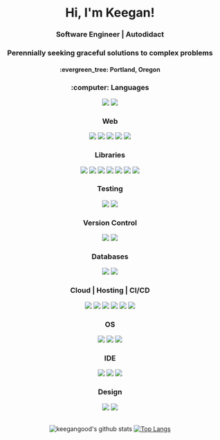 
<div align="center">
  <h1>Hi, I'm Keegan!</h1>
  
  
  <h3><b>Software Engineer</b> | <b>Autodidact</b></h3>
  <h3>Perennially seeking graceful solutions to complex problems</h3>
  <h4>:evergreen_tree: Portland, Oregon</h4>
  
  <h3>:computer: Languages</h3>
  <img src="https://img.shields.io/badge/Python-3776AB?style=for-the-badge&logo=python&logoColor=white"/>
    <img src="https://img.shields.io/badge/JavaScript-F7DF1E?style=for-the-badge&logo=javascript&logoColor=black"/>
    
  <h3>Web</h3>
  <img src="https://img.shields.io/badge/html5-%23E34F26.svg?style=for-the-badge&logo=html5&logoColor=white"/>
  <img src="https://img.shields.io/badge/css3-%231572B6.svg?style=for-the-badge&logo=css3&logoColor=white"/>
  <img src="https://img.shields.io/badge/Sass-CC6699?style=for-the-badge&logo=sass&logoColor=white"/>
  <img src="https://img.shields.io/badge/Bootstrap-563D7C?style=for-the-badge&logo=bootstrap&logoColor=white"/>
    <img src="https://img.shields.io/badge/Markdown-000000?style=for-the-badge&logo=markdown&logoColor=white"/>
  
  <h3>Libraries</h3>
 <img src="https://img.shields.io/badge/Django-092E20?style=for-the-badge&logo=django&logoColor=white"/>
  <img src="https://img.shields.io/badge/DJANGO-REST-ff1709?style=for-the-badge&logo=django&logoColor=white&color=ff1709&labelColor=gray"/>
  <img src="https://img.shields.io/badge/React-20232A?style=for-the-badge&logo=react&logoColor=61DAFB"/>
  <img src="https://img.shields.io/badge/Redux-593D88?style=for-the-badge&logo=redux&logoColor=white"/>
    <img src ="https://img.shields.io/badge/React_Router-CA4245?style=for-the-badge&logo=react-router&logoColor=white"/>
<img src ="https://img.shields.io/badge/Next-black?style=for-the-badge&logo=next.js&logoColor=white"/>
    <img src ="https://img.shields.io/badge/green%20sock-88CE02?style=for-the-badge&logo=greensock&logoColor=white"/>
  
  <h3>Testing</h3>
    <img src="https://img.shields.io/badge/Jest-323330?style=for-the-badge&logo=Jest&logoColor=white"/>
  <img src="https://img.shields.io/badge/testing%20library-323330?style=for-the-badge&logo=testing-library&logoColor=red"/>

  <h3>Version Control</h3>
  <img src="https://img.shields.io/badge/GIT-E44C30?style=for-the-badge&logo=git&logoColor=white"/>
    <img src ="https://img.shields.io/badge/GitHub-100000?style=for-the-badge&logo=github&logoColor=white"/>
  
  <h3>Databases</h3>
  <img src ="https://img.shields.io/badge/SQLite-07405E?style=for-the-badge&logo=sqlite&logoColor=white"/>
  <img src ="https://img.shields.io/badge/PostgreSQL-316192?style=for-the-badge&logo=postgresql&logoColor=white"/>
  
  <h3>Cloud | Hosting | CI/CD</h3>
  <img src="https://img.shields.io/badge/GitHub_Actions-2088FF?style=for-the-badge&logo=github-actions&logoColor=white"/>
  <img src="https://img.shields.io/badge/circle%20ci-%23161616.svg?style=for-the-badge&logo=circleci&logoColor=white"/>
  <img src="https://img.shields.io/badge/Heroku-430098?style=for-the-badge&logo=heroku&logoColor=white"/>
  <img src="https://img.shields.io/badge/Firebase-039BE5?style=for-the-badge&logo=Firebase&logoColor=white"/>
  <img src ="https://img.shields.io/badge/Amazon_AWS-FF9900?style=for-the-badge&logo=amazonaws&logoColor=white"/>
  <img src ="https://img.shields.io/badge/Netlify-00C7B7?style=for-the-badge&logo=netlify&logoColor=white"/>
  
  
  <h3>OS</h3>
    <img src ="https://img.shields.io/badge/Windows-0078D6?style=for-the-badge&logo=windows&logoColor=white"/>
    <img src ="https://img.shields.io/badge/Linux-FCC624?style=for-the-badge&logo=linux&logoColor=black"/>
    <img src ="https://img.shields.io/badge/mac%20os-000000?style=for-the-badge&logo=apple&logoColor=white"/>
  
  <h3>IDE</h3>
      <img src ="https://img.shields.io/badge/Visual_Studio_Code-0078D4?style=for-the-badge&logo=visual%20studio%20code&logoColor=white"/>
      <img src ="https://img.shields.io/badge/NeoVim-%2357A143.svg?&style=for-the-badge&logo=neovim&logoColor=white"/>
      <img src ="https://img.shields.io/badge/tmux-1BB91F?style=for-the-badge&logo=tmux&logoColor=white"/>
  
  <h3>Design</h3>
  <img src ="https://img.shields.io/badge/Gimp-657D8B?style=for-the-badge&logo=gimp&logoColor=FFFFFF"/>
  <img src ="https://img.shields.io/badge/Inkscape-e0e0e0?style=for-the-badge&logo=inkscape&logoColor=080A13"/>

  
  <br/>
  <br/>
  
  ![keegangood's github stats](https://github-readme-stats.vercel.app/api?username=perennialAutodidact&theme=dark&show_icons=true&hide_title=true)
  [![Top Langs](https://github-readme-stats.vercel.app/api/top-langs/?username=perennialAutodidact&layout=compact&theme=dark)](https://github.com/perennialAutodidact/github-readme-stats)
</div>

<!--
**keegangood/keegangood** is a ✨ _special_ ✨ repository because its `README.md` (this file) appears on your GitHub profile.
Here are some ideas to get you started:

- 🔭 I’m currently working o
- 🌱 I’m currently learning ...
- 👯 I’m looking to collaborate on ...
- 🤔 I’m looking for help with ...
- 💬 Ask me about ...
- 📫 How to reach me: ...
- 😄 Pronouns: ...
- ⚡ Fun fact: ...
-->
